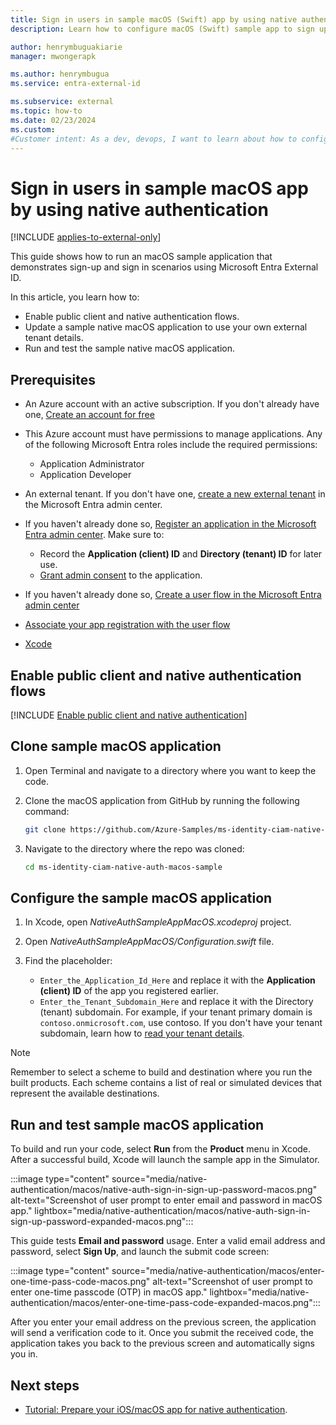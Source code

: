 ```yaml
---
title: Sign in users in sample macOS (Swift) app by using native authentication
description: Learn how to configure macOS (Swift) sample app to sign up and sign in using Microsoft Entra External ID.

author: henrymbuguakiarie
manager: mwongerapk

ms.author: henrymbugua
ms.service: entra-external-id

ms.subservice: external
ms.topic: how-to
ms.date: 02/23/2024
ms.custom:
#Customer intent: As a dev, devops, I want to learn about how to configure native authentication macOS sample app to sign up and sign in scenarios using Microsoft Entra External ID.
---
```


# Sign in users in sample macOS app by using native authentication

[!INCLUDE [applies-to-external-only](../external-id/includes/applies-to-external-only.md)]

This guide shows how to run an macOS sample application that demonstrates sign-up and sign in scenarios using Microsoft Entra External ID. 

In this article, you learn how to: 

- Enable public client and native authentication flows. 
- Update a sample native macOS application to use your own external tenant details. 
- Run and test the sample native macOS application. 

## Prerequisites 

* An Azure account with an active subscription. If you don't already have one, [Create an account for free](https://azure.microsoft.com/free/?WT.mc_id=A261C142F)
* This Azure account must have permissions to manage applications. Any of the following Microsoft Entra roles include the required permissions:
  * Application Administrator
  * Application Developer
* An external tenant. If you don't have one, [create a new external tenant](../external-id/customers/how-to-create-external-tenant-portal.md) in the Microsoft Entra admin center.
* If you haven't already done so, [Register an application in the Microsoft Entra admin center](quickstart-register-app.md). Make sure to:

    * Record the **Application (client) ID** and **Directory (tenant) ID** for later use.
    * [Grant admin consent](quickstart-register-app.md#grant-admin-consent-external-tenants-only) to the application.
* If you haven't already done so, [Create a user flow in the Microsoft Entra admin center](../external-id/customers/how-to-user-flow-sign-up-sign-in-customers.md)
* [Associate your app registration with the user flow](/entra/external-id/customers/how-to-user-flow-add-application)
* <a href="https://developer.apple.com/xcode/resources/" target="_blank">Xcode</a> 

## Enable public client and native authentication flows 

[!INCLUDE [Enable public client and native authentication](../external-id/customers/includes/native-auth/enable-native-authentication.md)]


## Clone sample macOS application 

1. Open Terminal and navigate to a directory where you want to keep the code. 
1. Clone the macOS application from GitHub by running the following command: 

   ```bash
   git clone https://github.com/Azure-Samples/ms-identity-ciam-native-auth-macos-sample.git
   ```

1. Navigate to the directory where the repo was cloned: 

   ```bash
   cd ms-identity-ciam-native-auth-macos-sample
   ```

## Configure the sample macOS application 

1. In Xcode, open *NativeAuthSampleAppMacOS.xcodeproj* project. 
1. Open *NativeAuthSampleAppMacOS/Configuration.swift* file. 
1. Find the placeholder:

   - `Enter_the_Application_Id_Here` and replace it with the **Application (client) ID** of the app you registered earlier. 
   - `Enter_the_Tenant_Subdomain_Here` and replace it with the Directory (tenant) subdomain. For example, if your tenant primary domain is `contoso.onmicrosoft.com`, use contoso. If you don't have your tenant subdomain, learn how to [read your tenant details](../external-id/customers/how-to-create-external-tenant-portal.md#get-the-external-tenant-details). 

> [!NOTE]
> Remember to select a scheme to build and destination where you run the built products. Each scheme contains a list of real or simulated devices that represent the available destinations. 

## Run and test sample macOS application 

To build and run your code, select **Run** from the **Product** menu in Xcode. After a successful build, Xcode will launch the sample app in the Simulator. 

:::image type="content" source="media/native-authentication/macos/native-auth-sign-in-sign-up-password-macos.png" alt-text="Screenshot of user prompt to enter email and password in macOS app." lightbox="media/native-authentication/macos/native-auth-sign-in-sign-up-password-expanded-macos.png"::: 

This guide tests **Email and password** usage. Enter a valid email address and password, select **Sign Up**, and launch the submit code screen: 

:::image type="content" source="media/native-authentication/macos/enter-one-time-pass-code-macos.png" alt-text="Screenshot of user prompt to enter one-time passcode (OTP) in macOS app." lightbox="media/native-authentication/macos/enter-one-time-pass-code-expanded-macos.png"::: 
 
After you enter your email address on the previous screen, the application will send a verification code to it. Once you submit the received code, the application takes you back to the previous screen and automatically signs you in.  

## Next steps 

- [Tutorial: Prepare your iOS/macOS app for native authentication](../external-id/customers/tutorial-native-authentication-prepare-ios-macos-app.md).
